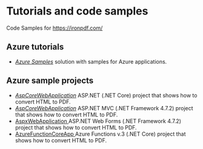 # Tutorials and code samples

Code Samples for https://ironpdf.com/

## Azure tutorials
* [_Azure Samples_](./Azure%20Samples.sln) solution with samples for Azure applications.


## Azure sample projects
* [_AspCoreWebApplication_](./AspCoreWebApplication) ASP.NET (.NET Core) project that shows how to convert HTML to PDF.
* [_AspCoreWebApplication_](./AspMvcWebAppliation) ASP.NET MVC (.NET Framework 4.7.2) project that shows how to convert HTML to PDF.
* [ AspxWebApplication ](./AspxWebApplication) ASP.NET Web Forms (.NET Framework 4.7.2) project that shows how to convert HTML to PDF.
* [ AzureFunctionCoreApp ](./AspxWebApplication) Azure Functions v.3 (.NET Core) project that shows how to convert HTML to PDF.
